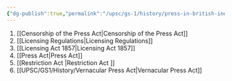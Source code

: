 ```yaml
---
{"dg-publish":true,"permalink":"/upsc/gs-1/history/press-in-british-india/","dgHomeLink":true,"dgPassFrontmatter":false}
---
```


1. [[Censorship of the Press Act|Censorship of the Press Act]]
2. [[Licensing Regulations|Licensing Regulations]]
3. [[Licensing Act 1857|Licensing Act 1857]]
4. [[Press Act|Press Act]]
5. [[Restriction Act |Restriction Act ]]
6. [[UPSC/GS1/History/Vernacular Press Act|Vernacular Press Act]]